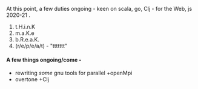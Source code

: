 At this point, a few duties ongoing - keen on scala, go, Clj - for the Web, js 2020-21 .

1. t.H.i.n.K
2. m.a.K.e
3. b.R.e.a.K.
4. (r/e/p/e/a/t) - "ttttttt"

#### A few things ongoing/come -

* rewriting *some* gnu tools for parallel +openMpi
* overtone +Clj
